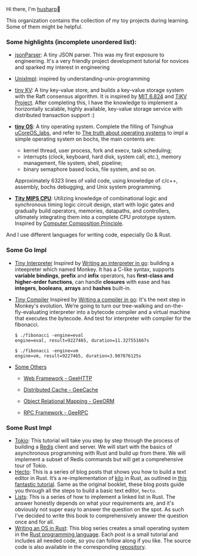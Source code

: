 Hi there, I'm [husharp](https://github.com/HuSharp)👋

This organization contains the collection of my toy projects during learning. Some of them might be helpful.

### Some highlights (incomplete unordered list):

- [jsonParser](https://github.com/ihusharp/jsonParser/tree/master/Json_stu/tutorial08): A tiny JSON parser. This was my first exposure to engineering. It's a very friendly project development tutorial for novices and sparked my interest in engineering 

- [UnixImpl](https://github.com/ihusharp/Unix-Linux_Programming#unix-linux_programming): inspired by understanding-unix-programming

- [tiny KV](https://github.com/ihusharp/talent-plan_tinykv): A tiny key-value store, and builds a key-value storage system with the Raft consensus algorithm. It is inspired by [MIT 6.824](https://pdos.csail.mit.edu/6.824/) and [TiKV Project](https://github.com/tikv/tikv). After completing this, I have the knowledge to implement a horizontally scalable, highly available, key-value storage service with distributed transaction support :)

- **[tiny OS](https://github.com/ihusharp/HuSharp_OS)**: A tiny operating system. Complete the filling of Tsinghua [uCoreOS_labs](https://github.com/ihusharp/uCoreOS_labs), and refer to [The truth about operating systems](https://book.douban.com/subject/26745156/) to impl a simple operating system on bochs, the main contents are: 

  - kernel thread, user process, fork and execv, task scheduling;  
  - interrupts (clock, keyboard, hard disk, system call, etc.), memory management, file system, shell, pipeline; 
  - binary semaphore based locks, file system, and so on.

  Approximately 6323 lines of valid code, using knowledge of c/c++, assembly, bochs debugging, and Unix system programming.

- **[Tity MIPS CPU](https://github.com/ihusharp/hust_MIPS_CPU_Design)**: Utilizing knowledge of combinational logic and synchronous timing logic circuit design, start with logic gates and gradually build operators, memories, datapaths, and controllers, ultimately integrating them into a complete CPU prototype system. Inspired by [Computer Composition Principle](https://book.douban.com/subject/35379794/).

And I use different languages for writing code, especially Go & Rust.

### Some Go Impl

- [Tiny Interpreter](https://github.com/ihusharp/Go-practice/tree/master/Interpreter) Inspired by  [Writing an interpreter in go](https://interpreterbook.com/): building a inteepreter which named Monkey. It has a C-like syntax, supports **variable bindings**, **prefix** and **infix** operators, has **first-class and higher-order functions**, can handle **closures** with ease and has **integers**, **booleans**, **arrays** and **hashes** built-in.

- [Tiny Compiler](https://github.com/ihusharp/Go-practice/tree/master/Compiler) Inspired by  [Writing a compiler in go](https://compilerbook.com/): It's the next step in Monkey's evolution. We’re going to turn our tree-walking and on-the-fly-evaluating interpreter into a bytecode compiler and a virtual machine that executes the bytecode. And test for interpreter with compiler for the fibonacci.

  ```
  $ ./fibonacci -engine=eval
  engine=eval, result=9227465, duration=11.327551667s
  
  $ ./fibonacci -engine=vm
  engine=vm, result=9227465, duration=3.907876125s
  ```

- [Some Others](https://github.com/geektutu/7days-golang)

  - [Web Framework - GeeHTTP](https://github.com/ihusharp/Go-practice/blob/master/GeeHTTP)

  - [Distributed Cache - GeeCache](https://github.com/ihusharp/Go-practice/blob/master/GeeCache)

  - [Object Relational Mapping - GeeORM](https://github.com/ihusharp/Go-practice/blob/master/GeeORM)

  - [RPC Framework - GeeRPC](https://github.com/ihusharp/Go-practice/blob/master/GeeRPC)

### Some Rust Impl

- [Tokio](https://tokio.rs/tokio/tutorial): This tutorial will take you step by step through the process of building a [Redis](https://redis.io/) client and server. We will start with the basics of asynchronous programming with Rust and build up from there. We will implement a subset of Redis commands but will get a comprehensive tour of Tokio.
- [Hecto](https://www.flenker.blog/hecto/): This is a series of blog posts that shows you how to build a text editor in Rust. It’s a re-implementation of [kilo](http://antirez.com/news/108) in Rust, as outlined in [this fantastic tutorial](https://viewsourcecode.org/snaptoken/kilo/index.html). Same as the original booklet, these blog posts guide you through all the steps to build a basic text editor, `hecto`.
- [Lists](https://rust-unofficial.github.io/too-many-lists/): This is a series of how to implement a linked list in Rust. The answer honestly depends on what your requirements are, and it's obviously not super easy to answer the question on the spot. As such I've decided to write this book to comprehensively answer the question once and for all.
- [Writing an OS in Rust](https://os.phil-opp.com/): This blog series creates a small operating system in the [Rust programming language](https://www.rust-lang.org/). Each post is a small tutorial and includes all needed code, so you can follow along if you like. The source code is also available in the corresponding [repository](https://github.com/phil-opp/blog_os).

